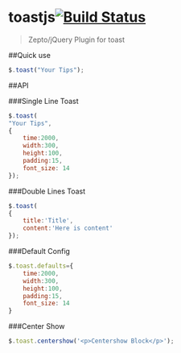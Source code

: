 toastjs[![Build Status](https://travis-ci.org/devWayne/toastjs.svg?branch=master)](https://travis-ci.org/devWayne/toastjs)
============
> Zepto/jQuery Plugin for toast

##Quick use

```javascript  
$.toast("Your Tips");
```
##API

###Single Line Toast
```javascript  
$.toast(
"Your Tips",
{
	time:2000,
	width:300,
	height:100,
	padding:15,
	font_size: 14
});
``` 

###Double Lines Toast
```javascript  
$.toast(
{
	title:'Title',
	content:'Here is content'
});
```

###Default Config
```javascript  
$.toast.defaults={
	time:2000,
	width:300,
	height:100,
	padding:15,
	font_size: 14
}
```

###Center Show
```javascript 
$.toast.centershow('<p>Centershow Block</p>');
```
